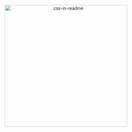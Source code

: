<div align="center">
  <img src="https://github.com/samkovacs/samkovacs/blob/b813f15031e86693c57d4b9a6292c8caa1dc4d15/test.svg" width="400" height="400" alt="css-in-readme">
</div>
